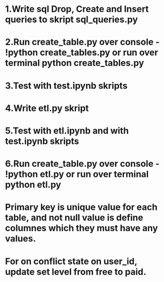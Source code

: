 # 1.Write sql Drop, Create and Insert queries to skript sql_queries.py

# 2.Run create_table.py over console - !python create_tables.py or run over terminal python create_tables.py

# 3.Test with test.ipynb skripts

# 4.Write etl.py skript

# 5.Test with etl.ipynb and with test.ipynb skripts

# 6.Run create_table.py over console - !python etl.py or run over terminal python etl.py

# Primary key is unique value for each table, and not null value is define columnes which they must have any values.
# For on conflict state on user_id, update set level from free to paid.





